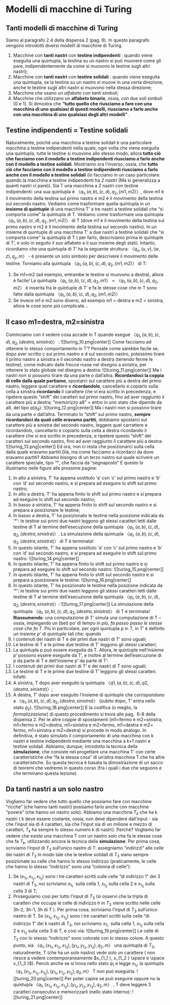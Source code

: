 # Modelli di macchine di Turing
## Tanti modelli di macchine di Turing
Siamo al paragrafo 2.4 della dispensa 2 (pag. 6). In questo paragrafo vengono introdotti diversi modelli di macchine di Turing.
1. Macchine con **tanti nastri** con **testine indipendenti** : quando viene eseguita una quintupla, la testina su un nastro si può muovere come gli pare, indipendentemente da come si muovono le testine sugli altri nastri);
2. Macchine con **tanti nastri** con **testine solidali** : quando viene eseguita una quintupla, se la testina su un nastro si muove in una certa direzione, anche le testine sugli altri nastri si muovono nella stessa direzione;
3. Macchine che usano un *alfabeto con tanti simboli*;
4. Macchine che utilizzano un **alfabeto binario**, ossia, con due soli simboli (0 e 1).
Si dimostra che **“tutto quello che riusciamo a fare con una macchina di uno qualsiasi di questi modelli, riusciamo a farlo anche con una macchina di uno qualsiasi degli altri modelli”**.
## Testine indipendenti = Testine solidali
Naturalmente, poiché una macchina a testine solidali è una particolare macchina a testine indipendenti nella quale, ogni volta che viene eseguita una quintupla, tutte le testine si muovono allo stesso modo, allora **tutto ciò che facciamo con il modello a testine indipendenti riusciamo a farlo anche con il modello a testine solidali**.
Mostriamo ora l’inverso, ossia, che **tutto ciò che facciamo con il modello a testine indipendenti riusciamo a farlo anche con il modello a testine solidali** (lo facciamo in un caso particolare: quando la macchina a testine indipendenti ha *2 nastri* (Ma si generalizza a quanti nastri ci pare)).
Sia T una macchina a 2 nastri con testine indipendenti: una sua quintupla è $〈 q_1 , (a,b), (c,d), q_2 , (m1,m2) 〉$, dove m1 è il movimento della testina sul primo nastro e m2 è il movimento della testina sul secondo nastro.
Vediamo come trasformare quella quintupla in un **insieme di quintuple** di una macchina T’ a tre nastri a testine solidali che “si comporta come” la quintupla di T.
Vediamo come trasformare una quintupla $〈 q_1 , (a,b), (c,d), q_2 , (m1,m2) 〉$ di T (dove m1 è il movimento della testina sul primo nastro e m2 è il movimento della testina sul secondo nastro).
In un insieme di quintuple di una macchina T’ a due nastri a testine solidali che “si comporta come” la quintupla di T ( per farlo, descriviamo prima le quintuple di T’, e solo in seguito il suo alfabeto e il suo insieme degli stati).
Intanto, ricordiamo che una quintupla di T’ ha la seguente struttura: $〈 q_x , (u,v), (w,z), q_y , m 〉$ - è presente un solo simbolo per descrivere il movimento delle testine.
Torniamo alla quintupla $〈 q_1 , (a,b), (c,d), q_2 , (m1,m2) 〉$ di T:
1. Se m1=m2 (ad esempio, entrambe le testine si muovono a destra), allora è facile! La quintupla $〈 q_1 , (a,b), (c,d), q_2 , m1 〉= 〈 q_1 , (a,b), (c,d), q_2 , m2 〉$ è inserita fra le quintuple di T’ e fa le stesse cose che in T sono fatte dalla quintupla $〈 q_1 , (a,b), (c,d), q_2 , (m1,m2) 〉$
2. Se invece m1 e m2 sono diversi, ad esempio m1 = destra e m2 = sinistra, allora le cose sono più complicate…
## Il caso m1=destra, m2=sinistra
Cominciamo con il vedere cosa accade in T quando esegue $〈 q_1 , (a,b), (c,d), q_2 , (destra,sinistra) 〉$ :
![[turing_10.png|center]]
Come facciamo ad ottenere lo stesso comportamento in T’?
Pensate come sarebbe facile se, dopo aver scritto c sul primo nastro e d sul secondo nastro, potessimo tirare il primo nastro a sinistra e il secondo nastro a destra (tenendo ferme le testine), come indicato dalle frecce rosse nel disegno a sinistra, per ottenere lo stato globale nel disegno a destra:
![[turing_11.png|center]]
Ma i nastri non si possono tirare da una parte o dall’altra. **Ricordandoci la coppia di celle dalla quale partiamo**, spostarci sul carattere più a destra del primo nastro, leggere quel carattere e **ricordandolo**, cancellarlo e copiarlo sulla cella a sinistra **ricordando** il carattere che vi era scritto in precedenza, e ripetere questo “shift” dei caratteri sul primo nastro, fino ad aver raggiunto il carattere più a destra; “memorizzo a8” = entro in uno stato che dipende da a8, del tipo $q(a_8)$:
![[turing_12.png|center]]
Ma i nastri non si possono tirare da una parte o dall’altra. Terminato lo “shift” sul primo nastro, **sempre ricordandoci da quali celle eravamo partiti**, dobbiamo spostarci sul carattere più a sinistra del secondo nastro, leggere quel carrattere e ricordandolo, cancellarlo e copiarlo sulla cella a destra ricordando il carattere che vi era scritto in precedenza, e ripetere questo “shift” dei caratteri sul secondo nastro, fino ad aver raggiunto il carattere più a destra:
![[turing_13.png|center]]
Ed ora, non ci resta che posizionarci sulla cella dalla quale eravamo partiti.Già, ma come facciamo a ricordarci da dove eravamo partiti?
Abbiamo bisogno di un terzo nastro sul quale scrivere un carattere speciale, tipo '°', che faccia da “segnaposto”
E questo lo illustriamo nelle figure alle prossime pagine:
1. In alto a sinistra, T’ ha appena sostituto ‘a’ con ‘c’ sul primo nastro e ‘b’ con ‘d’ sul secondo nastro, e si prepara ad eseguire lo shift sul primo nastro;
2. In alto a destra, T’ ha appena finito lo shift sul primo nastro e si prepara ad eseguire lo shift sul secondo nastro;
3. In basso a sinistra, T’ ha appena finito lo shift sul secondo nastro e si prepara a posizionare le testine;
4. In basso a destra, T’ ha posizionato le testine nella posizione indicata da '°': le testine sui primi due nastri leggono gli stessi caratteri letti dalle testine di T al termine dell’esecuzione della quintupla $〈 q_1 , (a,b), (c,d), q_2 , (destra,sinistra) 〉$.
La simulazione della quintupla $〈 q_1 , (a,b), (c,d), q_2 , (destra,sinistra) 〉$ di T è terminata!
1. In questo istante, T’ ha appena sostituto ‘a’ con ‘c’ sul primo nastro e ‘b’ con ‘d’ sul secondo nastro, e si prepara ad eseguire lo shift sul primo nastro:
![[turing_14.png|center]]
2. In questo istante, T’ ha appena finito lo shift sul primo nastro e si prepara ad eseguire lo shift sul secondo nastro:
![[turing_15.png|center]]
3. In questo istante, T’ ha appena finito lo shift sul secondo nastro e si prepara a posizionare le testine:
![[turing_16.png|center]]
4. In questo istante, T’ ha posizionato le testine nella posizione indicata da '°': le testine sui primi due nastri leggono gli stessi caratteri letti dalle testine di T al termine dell’esecuzione della quintupla $〈 q_1 , (a,b), (c,d), q_2 , (destra,sinistra) 〉$:
![[turing_17.png|center]]
La simulazione della quintupla $〈 q_1 , (a,b), (c,d), q_2 , (destra,sinistra) 〉$ di T è terminata!
**Riassumendo**: una computazione di T’ simula una computazione di T – ossia, impiegando un (bel) po’ di tempo in più, _fa passo passo le stesse cose che fa T_. Più in particolare, per ogni quintupla p in T, in T’ è definito _un insieme p’ di quintuple_ tali che: quando 
1. I contenuti dei nastri di T e dei primi due nastri di T’ sono uguali;
2. Le testine di T e le prime due testine di T’ leggono gli stessi caratteri;
3. La quintupla p può essere eseguita da T.
Allora, le quintuple nell’insieme p’ possono essere eseguite da T’, e inoltre al termine dell’esecuzione di p da parte di T e dell’insieme p’ da parte di T’:
1. I contenuti dei primi due nastri di T’ e dei nastri di T sono uguali;
2. Le testine di T e le prime due testine di T’ leggono gli stessi caratteri.
Infatti:
1. A sinistra, T dopo aver eseguito la quintupla $〈 q1 , (a,b), (c,d), q2 , (destra,sinistra) 〉$;
2. A destra, T’ dopo aver eseguito l’insieme di quintuple che corrispondono a $〈 q_1 , (a,b), (c,d), q_2 , (destra,sinistra) 〉$ (subito dopo, T’ entra nello stato $q_2$).
![[turing_18.png|center]]
E la codifica (o meglio, la *formalizzazione*) di questo procedimento si trova alle pag.  6-8 della dispensa 2.
Per le altre coppie di spostamenti (m1=fermo e m2=sinistra, m1=fermo e m2=destra, m1=sinistra e m2=fermo, m1=destra e m2= fermo, m1=sinistra e m2=destra) si procede in modo analogo.
In definitiva, è stato simulato il comportamento di una macchina con k nastri e testine indipendenti mediante una macchina a k+1 nastri e testine solidali.
Abbiamo, dunque, introdotto la tecnica della **simulazione**, che consiste nel progettare una macchina T’ con certe caratteristiche che “fa la stessa cosa” di un’altra macchina T che ha altre caratteristiche.
Su questa tecnica è basata la dimostrazione di un sacco di teoremi che vedremo in questo corso (fra i quali i due che seguono e che terminano questa lezione).
## Da tanti nastri a un solo nastro
Vogliamo far vedere che tutto quello che possiamo fare con macchine “ricche” (che hanno tanti nastri) possiamo farlo anche con macchine “povere” (che hanno un nastro solo).
Abbiamo una macchina $T_k$ che ha k nastri ( k deve essere costante, ossia, non deve dipendere dall’input - sia che l’input sia di 4 caratteri, sia che l’input sia di un milione e mezzo di caratteri, $T_k$  ha sempre lo stesso numero k di nastri). Perché?
Vogliamo far vedere che esiste una macchina T con un nastro solo che fa le stesse cose che fa $T_k$, utilizzando ancora la tecnica della **simulazione**:
Per prima cosa, scriviamo l’input di $T_3$ sull’unico nastro di T: assegniamo “indirizzi” alle celle dei nastri di $T_3$ in modo tale che le testine solidali di $T_3$ siano sempre posizionate su celle che hanno lo stesso indirizzo (praticamente, le celle che hanno lo stesso “indirizzo” sono una ”colonna di celle”):
1. Se $(x_{1_1 }, x_{1_2}, x_{1_3 })$ sono i tre caratteri scritti sulle celle “di indirizzo 1” dei 3 nastri di $T_3$, noi scriviamo $x_{1_1 }$  sulla cella 1, $x_{1_2 }$ sulla cella 2 e $x_{1_3 }$ sulla cella 3 di T;
2. Proseguiamo così per tutto l’input di $T_3$ (si osservi che la tripla di caratteri che occupa le celle di indirizzo h in $T_3$ viene scritto nelle celle 3h-2, 3h-1, 3h di T ).
Per prima cosa, scriviamo l’input di $T_3$ sull’unico nastro di T. Se $(x_{1_1 }, x_{1_2 }, x_{1_3 })$ sono i tre caratteri scritti sulle celle “di indirizzo 1” dei k nastri di $T_3$, noi scriviamo $x_{1_1 }$  sulla cella 1, $x_{1_2 }$ sulla cella 2 e $x_{1_3 }$ sulla cella 3 di T, e così via:
![[turing_19.png|center]]
Le celle di $T_3$ con lo stesso “indirizzo” sono colorate con lo stesso colore.
A questo punto, sia $〈 q_1, (x_{1_1 }, x_{1_2 }, x_{1_3 }), (y_{1_1 }, y_{1_2 }, y_{1_3 }), q_2 , m 〉$ una quintupla di $T_3$, naturalmente, T (che ha un solo nastro) vede solo un carattere ( non riesce a vedere contemporaneamente $x_{1_1 }, x_{1_2 } \space e \space  x_{1_3 }$). Perciò anche se si trova nello stato $q_1$ e legge $x_{1_1 }$, la quintupla $〈 q_1, (x_{1_1 }, x_{1_2 }, x_{1_3 }), (y_{1_1 }, y_{1_2 }, y_{1_3 }), q_2 , m 〉$ T _non_ può eseguirla.
![[turing_20.png|center]]
Per poter capire se può eseguire oppure no la quintupla $〈 q_1, (x_{1_1 }, x_{1_2 }, x_{1_3 }), (y_{1_1 }, y_{1_2 }, y_{1_3 }), q_2 , m 〉$ , T deve leggere 3 caratteri consecutivi e memorizzarli (nello stato interno):
![[turing_21.png|center]]














